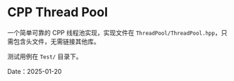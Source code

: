 # CPP Thread Pool

一个简单可靠的 CPP 线程池实现，实现文件在 `ThreadPool/ThreadPool.hpp`，只需包含头文件，无需链接其他库。

测试用例在 `Test/` 目录下。

Date：2025-01-20
